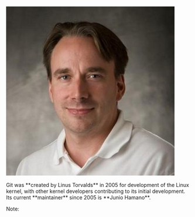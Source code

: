![Linus Torvalds](/course/assets/Linus-Torvalds.jpg) <!-- .element: class="transparent-image" style="float: left; margin-right: 40px; width: 400px;" -->

<p>
Git was **created by Linus Torvalds** in 2005 
for development of the Linux kernel,
with other kernel developers contributing to its initial development. Its current **maintainer** since 2005 is **Junio Hamano**.
</p><!-- .element: style="text-align: left" -->

Note: